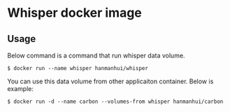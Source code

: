 # Whisper docker image

## Usage
Below command is a command that run whisper data volume.

``
$ docker run --name whisper hanmanhui/whisper
``

You can use this data volume from other applicaiton container. Below is example:

``
$ docker run -d --name carbon --volumes-from whisper hanmanhui/carbon
``
